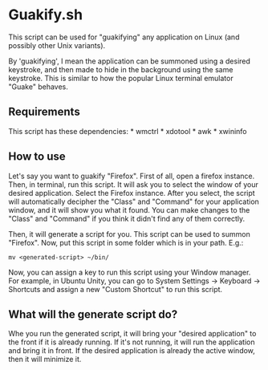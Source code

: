 Guakify.sh
==========

This script can be used for "guakifying" any application on Linux (and possibly other Unix variants).

By 'guakifying', I mean the application can be summoned using a desired keystroke, and then made to hide in the background using the same keystroke. This is similar to how the popular Linux terminal emulator "Guake" behaves. 

Requirements
------------

This script has these dependencies:
	* wmctrl
	* xdotool
	* awk
	* xwininfo

How to use
----------

Let's say you want to guakify "Firefox". First of all, open a firefox instance. Then, in terminal, run this script. It will ask you to select the window of your desired application. Select the Firefox instance. After you select, the script will automatically decipher the "Class" and "Command" for your application window, and it will show you what it found. You can make changes to the "Class" and "Command" if you think it didn't find any of them correctly. 

Then, it will generate a script for you. This script can be used to summon "Firefox". Now, put this script in some folder which is in your path. E.g.:

    mv <generated-script> ~/bin/

Now, you can assign a key to run this script using your Window manager. For example, in Ubuntu Unity, you can go to System Settings -> Keyboard -> Shortcuts and assign a new "Custom Shortcut" to run this script.

What will the generate script do?
---------------------------------

Whe you run the generated script, it will bring your "desired application" to the front if it is already running. If it's not running, it will run the application and bring it in front. If the desired application is already the active window, then it will minimize it. 
